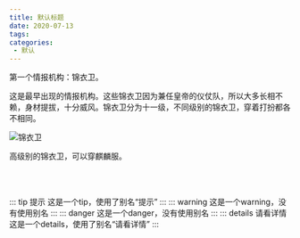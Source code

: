 ```yaml
---
title: 默认标题
date: 2020-07-13
tags:
categories: 
 - 默认
---
```


第一个情报机构：锦衣卫。

这是最早出现的情报机构。这些锦衣卫因为兼任皇帝的仪仗队，所以大多长相不赖，身材提拔，十分威风。锦衣卫分为十一级，不同级别的锦衣卫，穿着打扮都各不相同。

![锦衣卫](/images/u=379377626.jpeg)

高级别的锦衣卫，可以穿麒麟服。



<br/>
<br/>

::: tip 提示
这是一个tip，使用了别名“提示”
:::
::: warning
这是一个warning，没有使用别名
:::
::: danger
这是一个danger，没有使用别名
:::
::: details 请看详情
这是一个details，使用了别名“请看详情”
:::
